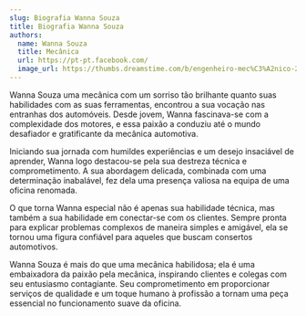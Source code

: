 ```yaml
---
slug: Biografia Wanna Souza
title: Biografia Wanna Souza
authors:
  name: Wanna Souza
  title: Mecânica
  url: https://pt-pt.facebook.com/
  image_url: https://thumbs.dreamstime.com/b/engenheiro-mec%C3%A2nico-29185768.jpg
---
```


 Wanna Souza uma mecânica com um sorriso tão brilhante quanto suas habilidades com as suas ferramentas, encontrou a sua vocação nas entranhas dos automóveis. Desde jovem, Wanna fascinava-se com a complexidade dos motores, e essa paixão a conduziu até o mundo desafiador e gratificante da mecânica automotiva.

Iniciando sua jornada com humildes experiências e um desejo insaciável de aprender, Wanna logo destacou-se pela sua destreza técnica e comprometimento. A sua abordagem delicada, combinada com uma determinação inabalável, fez dela uma presença valiosa na equipa de uma oficina renomada.

O que torna Wanna especial não é apenas sua habilidade técnica, mas também a sua habilidade em conectar-se com os clientes. Sempre pronta para explicar problemas complexos de maneira simples e amigável, ela se tornou uma figura confiável para aqueles que buscam consertos automotivos.

Wanna Souza é mais do que uma mecânica habilidosa; ela é uma embaixadora da paixão pela mecânica, inspirando clientes e colegas com seu entusiasmo contagiante. Seu comprometimento em proporcionar serviços de qualidade e um toque humano à profissão a tornam uma peça essencial no funcionamento suave da oficina.